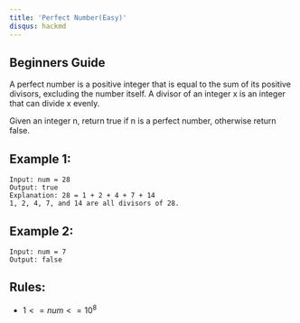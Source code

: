 ```yaml
---
title: 'Perfect Number(Easy)'
disqus: hackmd
---
```


## Beginners Guide

A perfect number is a positive integer that is equal to the sum of its positive divisors, excluding the number itself. A divisor of an integer x is an integer that can divide x evenly.

Given an integer n, return true if n is a perfect number, otherwise return false.

Example 1:
---
```go=
Input: num = 28
Output: true
Explanation: 28 = 1 + 2 + 4 + 7 + 14
1, 2, 4, 7, and 14 are all divisors of 28.
```

Example 2:
---
```go=
Input: num = 7
Output: false
```

Rules:
---
* $1 <= num <= 10^8$